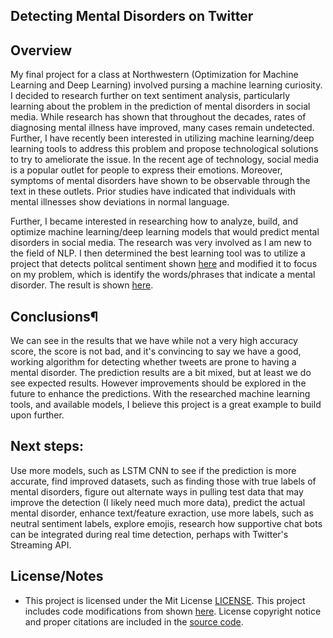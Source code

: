 ## Detecting Mental Disorders on Twitter

## Overview

My final project for a class at Northwestern (Optimization for Machine Learning and Deep Learning) involved pursing a machine learning curiosity.  I decided to research further on text sentiment analysis, particularly learning about the problem in the prediction of mental disorders in social media. While research has shown that throughout the decades, rates of diagnosing mental illness have improved, many cases remain undetected. Further, I have recently been interested in utilizing machine learning/deep learning tools to address this problem and propose technological solutions to try to ameliorate the issue. In the recent age of technology, social media is a popular outlet for people to express their emotions. Moreover, symptoms of mental disorders have shown to be observable through the text in these outlets. Prior studies have indicated that individuals with mental illnesses show deviations in normal language.   

Further, I became interested in researching how to analyze, build, and optimize  machine learning/deep learning models that would predict mental disorders in social media. The research was very involved as I am new to the field of NLP. I then determined the best learning tool was to utilize a project that detects politcal sentiment shown [here](https://github.com/RonKG/Machine-Learning-Projects-2/tree/master/3.%20NLP_twitter_sentiment_analysis) and modified it to focus on my problem, which is identify the words/phrases that indicate a mental disorder. The result is shown [here](http://localhost:8888/notebooks/twitter_detect_depression/Twitter_Mental_Disorder_Detection.ipynb). 

## Conclusions¶
We can see in the results that we have while not a very high accuracy score, the score is not bad, and it's convincing to say we have a good, working algorithm for detecting whether tweets are prone to having a mental disorder. The prediction results are a bit mixed, but at least we do see expected results. However improvements should be explored in the future to enhance the predictions. With the researched machine learning tools, and available models, I believe this project is a great example to build upon further.

## Next steps:
Use more models, such as LSTM CNN to see if the prediction is more accurate, find improved datasets, such as finding those with true labels of mental disorders, figure out alternate ways in pulling test data that may improve the detection (I likely need much more data), predict the actual mental disorder, enhance text/feature exraction, use more labels, such as neutral sentiment labels, explore emojis, research how supportive chat bots can be integrated during real time detection, perhaps with Twitter's Streaming API.

## License/Notes
 * This project is licensed under the Mit License [LICENSE](https://github.com/vnoelifant/twitter_detect_depression/blob/master/LICENSE). This project includes code modifications from shown [here](https://github.com/RonKG/Machine-Learning-Projects-2/tree/master/3.%20NLP_twitter_sentiment_analysis). License copyright notice and proper citations are included in the [source code](http://localhost:8888/notebooks/twitter_detect_depression/Twitter_Mental_Disorder_Detection.ipynb). 
